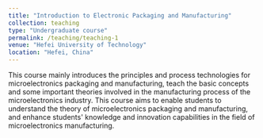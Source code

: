 ```yaml
---
title: "Introduction to Electronic Packaging and Manufacturing"
collection: teaching
type: "Undergraduate course"
permalink: /teaching/teaching-1
venue: "Hefei University of Technology"
location: "Hefei, China"
---
```

This course mainly introduces the principles and process technologies for microelectronics packaging and manufacturing, teach the basic concepts and some important theories involved in the manufacturing process of the microelectronics industry. This course aims to enable students to understand the theory of microelectronics packaging and manufacturing, and enhance students' knowledge and innovation capabilities in the field of microelectronics manufacturing.


